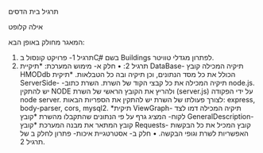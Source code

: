 תרגיל בית הדסים

אילה קלופט

המאגר מחולק באופן הבא:
1.	תרגיל 1- פרויקט קונסול בCֳ# בשם Buildings לפתרון מגדלי טוויטר.
2.	תרגיל 2:
•	חלק א- מימוש המערכת:
*תיקיית DataBase- תיקיה המכילה קובץ HMODdb הכולל את כל מסד הנתונים, וכן תיקיה ובה כל הטבלאות.
*תיקית ServerSide- -תיקיה המכילה את כל קבצי הקוד של השרת. השרת כתוב node.js. יש להתקין NODE ולהריץ את הקובץ הראשי של השרת (server.js) על ידי הפקודה node server. לצורך פעולתו של השרת יש להתקין את הספריות הבאות: express, body-parser, cors, mysql2.
*תיקית ViewGraph- תיקיה המכילה דמו לצד לקוח- המציג גרף על פי הנתונים שהתקבלו מהשרת
*קובץ GeneralDescription- קובץ המתאר את מבנה המערכת
*קובץ Requests- קובץ המכיל את כל הבקשות האפשריות לשרת וגופי הבקשה.
•	חלק ב- אסטרטגיית איכות- פתרון לחלק ב של תרגיל 2.


